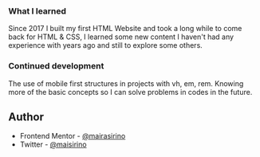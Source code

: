 ### What I learned

Since 2017 I built my first HTML Website and took a long while to come back for HTML & CSS, I learned some new content I haven't had any experience with years ago and still to explore some others.

### Continued development

The use of mobile first structures in projects with vh, em, rem. Knowing more of the basic concepts so I can solve problems in codes in the future.

## Author

- Frontend Mentor - [@mairasirino](https://www.frontendmentor.io/profile/Mairasirino)
- Twitter - [@maisirino](https://www.twitter.com/maisirino)

